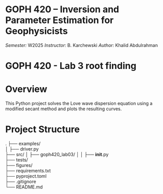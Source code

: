 # GOPH 420 – Inversion and Parameter Estimation for Geophysicists

*Semester:* W2025 
*Instructor:* B. Karchewski 
*Author:* Khalid Abdulrahman

# GOPH 420 - Lab 3 root finding 

# Overview
This Python project solves the Love wave dispersion equation using a modified secant method and plots the resulting curves.


# Project Structure
.
├── examples/                  
│   ├── driver.py           
├── src/
│   ├── goph420_lab03/
│   │   ├── __init__.py            
├── tests/                     
├── figures/                   
├── requirements.txt           
├── pyproject.toml             
├── .gitignore                 
└── README.md                  

 


